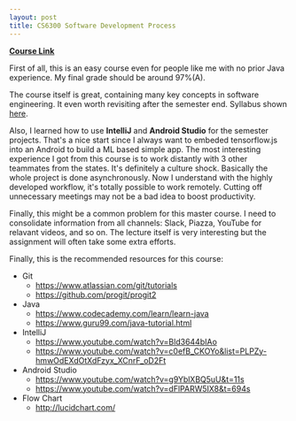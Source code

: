 ```yaml
---
layout: post
title: CS6300 Software Development Process
---
```


[**Course Link**](http://www.omscs.gatech.edu/cs-6300-software-development-process)

First of all, this is an easy course even for people like me with no prior Java experience. My final grade should be around 97%(A).

The course itself is great, containing many key concepts in software engineering. It even worth revisiting after the semester end. Syllabus shown [here](https://docs.google.com/document/d/1P4CU0LK-qoNywol7zeAp8WulaDf33IAAR05nI9bteeo/edit).

Also, I learned how to use **IntelliJ** and **Android Studio** for the semester projects. That's a nice start since I always want to embeded tensorflow.js into an Android to build a ML based simple app. The most interesting experience I got from this course is to work distantly with 3 other teammates from the states. It's definitely a culture shock. Basically the whole project is done asynchronously. Now I understand with the highly developed workflow, it's totally possible to work remotely. Cutting off unnecessary meetings may not be a bad idea to boost productivity.

Finally, this might be a common problem for this master course. I need to consolidate information from all channels: Slack, Piazza, YouTube for relavant videos, and so on. The lecture itself is very interesting but the assignment will often take some extra efforts.

Finally, this is the recommended resources for this course:
- Git
	- https://www.atlassian.com/git/tutorials
	- https://github.com/progit/progit2
- Java
	- https://www.codecademy.com/learn/learn-java
	- https://www.guru99.com/java-tutorial.html
- IntelliJ
	- https://www.youtube.com/watch?v=Bld3644bIAo
	- https://www.youtube.com/watch?v=c0efB_CKOYo&list=PLPZy-hmwOdEXdOtXdFzyx_XCnrF_oD2Ft
- Android Studio
	- https://www.youtube.com/watch?v=g9YblXBQ5uU&t=11s
	- https://www.youtube.com/watch?v=dFlPARW5IX8&t=694s
- Flow Chart
	- http://lucidchart.com/

